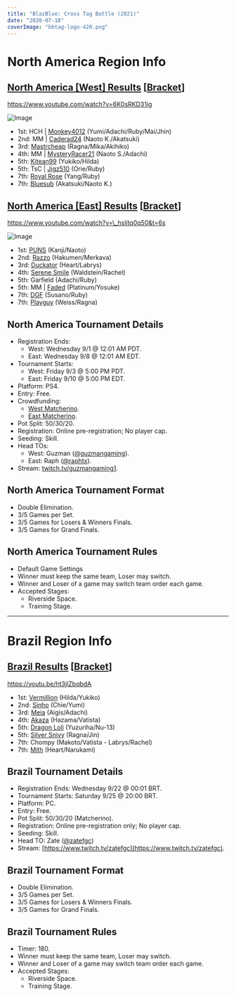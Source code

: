 ```yaml
---
title: "BlazBlue: Cross Tag Battle (2021)"
date: "2020-07-18"
coverImage: "bbtag-logo-420.png"
---
```


# North America Region Info

## [North America \[West\] Results](https://twitter.com/GuzmanGaming/status/1434005481530351619/photo/1) \[[Bracket](https://smash.gg/tournament/vortex-gallery-2021/event/blazblue-cross-tag-battle-na-west-ps4/brackets)\]

https://www.youtube.com/watch?v=6K0sRKD31ig

![Image](https://pbs.twimg.com/media/E-acCkwVEAYgiUC?format=jpg&name=large)

- 1st: HCH | [Monkey4012](https://twitter.com/Monkey4012) (Yumi/Adachi/Ruby/Mai/Jhin)
- 2nd: MM | [Caderad24](https://twitter.com/Caderade241) (Naoto K./Akatsuki)
- 3rd: [Mastrcheap](https://twitter.com/mastrcheap) (Ragna/Mika/Akihiko)
- 4th: MM | [MysteryRacer21](https://twitter.com/asisracer) (Naoto S./Adachi)
- 5th: [Kitean99](https://twitter.com/kitean99) (Yukiko/Hilda)
- 5th: TsC | [Jigz510](https://twitter.com/trejon510) (Orie/Ruby)
- 7th: [Royal Rose](https://twitter.com/RoseTrey25) (Yang/Ruby)
- 7th: [Bluesub](https://twitter.com/bleusive) (Akatsuki/Naoto K.)

## [North America \[East\] Results](https://twitter.com/RaphTx/status/1436488200848084998) \[[Bracket](https://smash.gg/tournament/vortex-gallery-2021/event/blazblue-cross-tag-battle-na-east-ps4/brackets)\]

https://www.youtube.com/watch?v=\_hslitq0q50&t=6s

![Image](https://pbs.twimg.com/media/E-9tuJMXEAMzFPI?format=jpg&name=4096x4096)

- 1st: [PUNS](N/A) (Kanji/Naoto)
- 2nd: [Razzo](https://twitter.com/razzosharp) (Hakumen/Merkava)
- 3rd: [Duckator](https://twitter.com/duckator_) (Heart/Labrys)
- 4th: [Serene Smile](N/A) (Waldstein/Rachel)
- 5th: Garfield (Adachi/Ruby)
- 5th: MM | [Faded](https://twitter.com/fadeddadragon) (Platinum/Yosuke)
- 7th: [DGF](https://twitter.com/darkgravityflam) (Susano/Ruby)
- 7th: [Playguy](N/A) (Weiss/Ragna)

## North America Tournament Details

- Registration Ends:
    - West: Wednesday 9/1 @ 12:01 AM PDT.
    - East: Wednesday 9/8 @ 12:01 AM EDT.
- Tournament Starts:
    - West: Friday 9/3 @ 5:00 PM PDT.
    - East: Friday 9/10 @ 5:00 PM EDT.
- Platform: PS4.
- Entry: Free.
- Crowdfunding:
    - [West Matcherino](https://matcherino.com/tournaments/56305).
    - [East Matcherino](https://matcherino.com/tournaments/56306).
- Pot Split: 50/30/20.
- Registration: Online pre-registration; No player cap.
- Seeding: Skill.
- Head TOs:
    - West: Guzman ([@guzmangaming](https://twitter.com/guzmangaming)).
    - East: Raph ([@raphtx](https://twitter.com/raphtx)).
- Stream: [twitch.tv/guzmangaming1](http://twitch.tv/guzmangaming1).

## North America Tournament Format

- Double Elimination.
- 3/5 Games per Set.
- 3/5 Games for Losers & Winners Finals.
- 3/5 Games for Grand Finals.

## North America Tournament Rules

- Default Game Settings
- Winner must keep the same team, Loser may switch.
- Winner and Loser of a game may switch team order each game.
- Accepted Stages:
    - Riverside Space.
    - Training Stage.

* * *

# Brazil Region Info

## [Brazil Results](https://twitter.com/Zatefgc/status/1441974401478676481) \[[Bracket](https://smash.gg/tournament/vortex-gallery-2021/event/blazblue-cross-tag-battle-brazil-pc/brackets)\]

https://youtu.be/ht3jlZbqbdA

- 1st: [Vermillion](https://twitter.com/AyayaVermillion) (Hilda/Yukiko)
- 2nd: [Sinho](https://twitter.com/sinho737) (Chie/Yumi)
- 3rd: [Meia](https://twitter.com/Lincolnxs1) (Aigis/Adachi)
- 4th: [Akaza](https://twitter.com/Akazacaiu) (Hazama/Vatista)
- 5th: [Dragon Loli](https://twitter.com/Tsukihi_Yuki) (Yuzuriha/Nu-13)
- 5th: [Silver Snivy](https://twitter.com/Quiet_Chevalier) (Ragna/Jin)
- 7th: Chompy (Makoto/Vatista - Labrys/Rachel)
- 7th: [Mith](https://twitter.com/MithFGC) (Heart/Narukami)

## Brazil Tournament Details

- Registration Ends: Wednesday 9/22 @ 00:01 BRT.
- Tournament Starts: Saturday 9/25 @ 20:00 BRT.
- Platform: PC.
- Entry: Free.
- Pot Split: 50/30/20 (Matcherino).
- Registration: Online pre-registration only; No player cap.
- Seeding: Skill.
- Head TO: Zate ([@zatefgc](https://twitter.com/zatefgc))
- Stream: [https://www.twitch.tv/zatefgc](https://www.twitch.tv/zatefgc).

## Brazil Tournament Format

- Double Elimination.
- 3/5 Games per Set.
- 3/5 Games for Losers & Winners Finals.
- 3/5 Games for Grand Finals.

## Brazil Tournament Rules

- Timer: 180.
- Winner must keep the same team, Loser may switch.
- Winner and Loser of a game may switch team order each game.
- Accepted Stages:
    - Riverside Space.
    - Training Stage.
